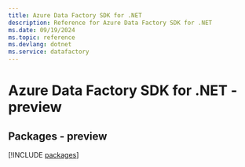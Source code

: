 ```yaml
---
title: Azure Data Factory SDK for .NET
description: Reference for Azure Data Factory SDK for .NET
ms.date: 09/19/2024
ms.topic: reference
ms.devlang: dotnet
ms.service: datafactory
---
```

# Azure Data Factory SDK for .NET - preview
## Packages - preview
[!INCLUDE [packages](data-factory-index.md)]